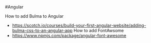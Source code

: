 #Angular 

How to add Bulma to Angular
* https://scotch.io/courses/build-your-first-angular-website/adding-bulma-css-to-an-angular-app
How to add FontAwsome
* https://www.npmjs.com/package/angular-font-awesome
